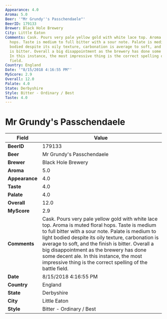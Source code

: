```yaml
---
Appearance: 4.0
Aroma: 5.0
Beer: '"Mr Grundy''s Passchendaele"'
BeerID: 179133
Brewer: Black Hole Brewery
City: Little Eaton
Comments: Cask. Pours very pale yellow gold with white lace top. Aroma is muted floral
  hops. Taste is medium to full bitter with a sour note. Palate is medium to light
  bodied despite its oily texture, carbonation is average to soft, and the finish
  is bitter. Overall a big disappointment as the brewery has done some decent ale.
  In this instance, the most impressive thing is the correct spelling of the battle
  field.
Country: England
Date: '"8/15/2018 4:16:55 PM"'
MyScore: 2.9
Overall: 12.0
Palate: 4.0
State: Derbyshire
Style: Bitter - Ordinary / Best
Taste: 4.0
---
```


# Mr Grundy's Passchendaele

| Field         | Value |
|---------------|-------|
| **BeerID** | 179133 |
| **Beer** | Mr Grundy's Passchendaele |
| **Brewer** | Black Hole Brewery |
| **Aroma** | 5.0 |
| **Appearance** | 4.0 |
| **Taste** | 4.0 |
| **Palate** | 4.0 |
| **Overall** | 12.0 |
| **MyScore** | 2.9 |
| **Comments** | Cask. Pours very pale yellow gold with white lace top. Aroma is muted floral hops. Taste is medium to full bitter with a sour note. Palate is medium to light bodied despite its oily texture, carbonation is average to soft, and the finish is bitter. Overall a big disappointment as the brewery has done some decent ale. In this instance, the most impressive thing is the correct spelling of the battle field. |
| **Date** | 8/15/2018 4:16:55 PM |
| **Country** | England |
| **State** | Derbyshire |
| **City** | Little Eaton |
| **Style** | Bitter - Ordinary / Best |

